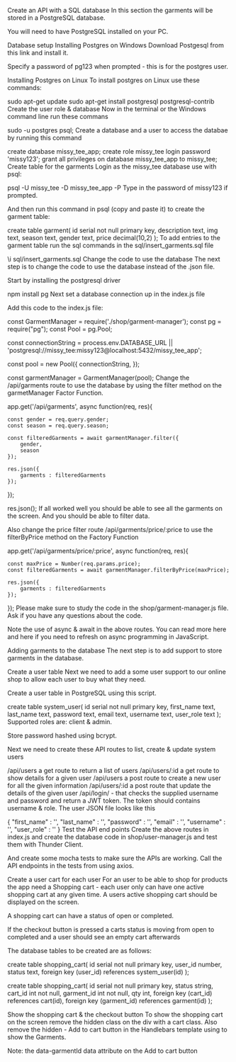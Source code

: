 Create an API with a SQL database
In this section the garments will be stored in a PostgreSQL database.

You will need to have PostgreSQL installed on your PC.

Database setup
Installing Postgres on Windows
Download Postgesql from this link and install it.

Specify a password of pg123 when prompted - this is for the postgres user.

Installing Postgres on Linux
To install postgres on Linux use these commands:

sudo apt-get update
sudo apt-get install postgresql postgresql-contrib
Create the user role & database
Now in the terminal or the Windows command line run these commans

sudo -u postgres psql;
Create a database and a user to access the databae by running this command

create database missy_tee_app;
create role missy_tee login password 'missy123';
grant all privileges on database missy_tee_app to missy_tee;
Create table for the garments
Login as the missy_tee database use with psql:

psql -U missy_tee -D missy_tee_app -P
Type in the password of missy123 if prompted.

And then run this command in psql (copy and paste it) to create the garment table:

create table garment(
	id serial not null primary key,
	description text,
	img text,
	season text,
	gender text,
	price decimal(10,2)
);
To add entries to the garment table run the sql commands in the sql/insert_garments.sql file

\i sql/insert_garments.sql
Change the code to use the database
The next step is to change the code to use the database instead of the .json file.

Start by installing the postgresql driver

npm install pg
Next set a database connection up in the index.js file

Add this code to the index.js file:

const GarmentManager = require('./shop/garment-manager');
const pg = require("pg");
const Pool = pg.Pool;

const connectionString = process.env.DATABASE_URL || 'postgresql://missy_tee:missy123@localhost:5432/missy_tee_app';

const pool = new Pool({
	connectionString,
});

const garmentManager = GarmentManager(pool);
Change the /api/garments route to use the database by using the filter method on the garmetManager Factor Function.

app.get('/api/garments', async function(req, res){

	const gender = req.query.gender;
	const season = req.query.season;

	const filteredGarments = await garmentManager.filter({
		gender,
		season
	});

	res.json({ 
		garments : filteredGarments
	});
});

res.json();
If all worked well you should be able to see all the garments on the screen. And you should be able to filter data.

Also change the price filter route /api/garments/price/:price to use the filterByPrice method on the Factory Function

app.get('/api/garments/price/:price', async function(req, res){

	const maxPrice = Number(req.params.price);
	const filteredGarments = await garmentManager.filterByPrice(maxPrice);

	res.json({ 
		garments : filteredGarments
	});
});
Please make sure to study the code in the shop/garment-manager.js file. Ask if you have any questions about the code.

Note the use of async & await in the above routes. You can read more here and here if you need to refresh on async programming in JavaScript.

Adding garments to the database
The next step is to add support to store garments in the database.

Create a user table
Next we need to add a some user support to our online shop to allow each user to buy what they need.

Create a user table in PostgreSQL using this script.

create table system_user(
	id serial not null primary key,
	first_name text,
	last_name text,
	password text,
	email text,
	username text,
	user_role text
);
Supported roles are: client & admin.

Store password hashed using bcrypt.

Next we need to create these API routes to list, create & update system users

/api/users a get route to return a list of users
/api/users/:id a get route to show details for a given user
/api/users a post route to create a new user for all the given information
/api/users/:id a post route that update the details of the given user
/api/login/ - that checks the supplied username and password and return a JWT token. The token should contains username & role.
The user JSON file looks like this

{
	"first_name" : '',
	"last_name" : '',
	"password" : '',
	"email" : '',
	"username" : '',
	"user_role" : ''
}
Test the API end points
Create the above routes in index.js and create the database code in shop/user-manager.js and test them with Thunder Client.

And create some mocha tests to make sure the APIs are working. Call the API endpoints in the tests from using axios.

Create a user cart for each user
For an user to be able to shop for products the app need a Shopping cart - each user only can have one active shopping cart at any given time. A users active shopping cart should be displayed on the screen.

A shopping cart can have a status of open or completed.

If the checkout button is pressed a carts status is moving from open to completed and a user should see an empty cart afterwards

The database tables to be created are as follows:


create table shopping_cart(
	id serial not null primary key,
	user_id number,
	status text,
	foreign key (user_id) references system_user(id)
);

create table shopping_cart(
	id serial not null primary key,
	status string,
	cart_id int not null,
	garment_id int not null,
	qty int,
	foreign key (cart_id) references cart(id),
	foreign key (garment_id) references garment(id)
);

Show the shopping cart & the checkout button
To show the shopping cart on the screen remove the hidden class on the div with a cart class. Also remove the hidden - Add to cart button in the Handlebars template using to show the Garments.

Note: the data-garmentId data attribute on the Add to cart button
